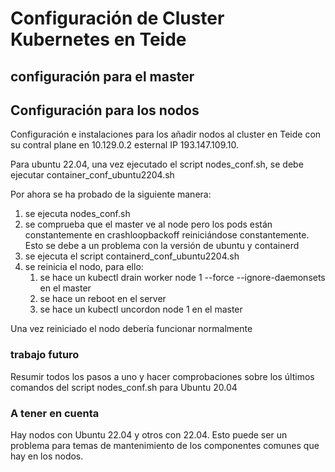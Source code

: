 # Configuración de Cluster Kubernetes en Teide

## configuración para el master


## Configuración para los nodos

Configuración e instalaciones para los añadir nodos al cluster en Teide con su contral plane en 10.129.0.2 esternal IP 193.147.109.10.

Para ubuntu 22.04, una vez ejecutado el script nodes_conf.sh, se debe ejecutar container_conf_ubuntu2204.sh

Por ahora se ha probado de la siguiente manera:
1. se ejecuta nodes_conf.sh
2. se comprueba que el master ve al node pero los pods están constantemente en crashloopbackoff reiniciándose constantemente. Esto se debe a un problema con la versión de ubuntu y containerd
3. se ejecuta el script containerd_conf_ubuntu2204.sh
4. se reinicia el nodo, para ello:
    1. se hace un kubectl drain worker node 1 --force --ignore-daemonsets en el master
    2. se hace un reboot en el server
    3. se hace un kubectl uncordon node 1 en el master

Una vez reiniciado el nodo debería funcionar normalmente

### trabajo futuro
Resumir todos los pasos a uno y hacer comprobaciones sobre los últimos comandos del script nodes_conf.sh para Ubuntu 20.04

### A tener en cuenta
Hay nodos con Ubuntu 22.04 y otros con 22.04. Esto puede ser un problema para temas de mantenimiento de los componentes comunes que hay en los nodos.


